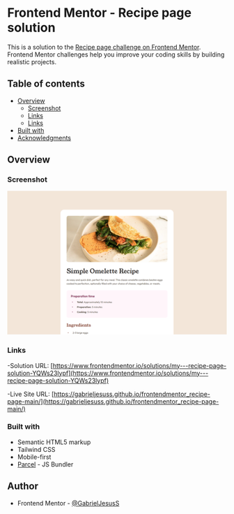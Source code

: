 # Frontend Mentor - Recipe page solution

This is a solution to the [Recipe page challenge on Frontend Mentor](https://www.frontendmentor.io/challenges/recipe-page-KiTsR8QQKm).
Frontend Mentor challenges help you improve your coding skills by building realistic projects.

## Table of contents

- [Overview](#overview)
  - [Screenshot](#screenshot)
  - [Links](#links)
  - [Links](#links)
- [Built with](#built_with)
- [Acknowledgments](#acknowledgments)

## Overview

### Screenshot

![](./assets/desktop.png)

### Links

-Solution URL: [https://www.frontendmentor.io/solutions/my---recipe-page-solution-YQWs23lypf](https://www.frontendmentor.io/solutions/my---recipe-page-solution-YQWs23lypf)

-Live Site URL: [https://gabrieljesuss.github.io/frontendmentor_recipe-page-main/](https://gabrieljesuss.github.io/frontendmentor_recipe-page-main/)

### Built with

- Semantic HTML5 markup
- Tailwind CSS
- Mobile-first
- [Parcel](https://parceljs.org/) - JS Bundler

## Author

- Frontend Mentor - [@GabrielJesusS](https://www.frontendmentor.io/profile/GabrielJesusS)
